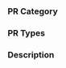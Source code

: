 <!-- TemplateReference: https://github.com/PaddlePaddle/Paddle/wiki/PULL-REQUEST-TEMPLATE--REFERENCE -->
<!-- Demo: https://github.com/PaddlePaddle/Paddle/pull/24810 -->

### PR Category
<!-- One of [ User Experience | Execute Infrastructure | Operator Mechanism | CINN | Custom Device | Performance Optimization | Distributed Strategy | Parameter Server | Communication Library | Auto Parallel | Inference | Environment Adaptation ] -->


### PR Types
<!-- One of [ New features | Bug fixes | Improvements | Performance | BC Breaking | Deprecations | Docs | Devs | Not User Facing | Security | Deprecations | Others ] -->


### Description
<!-- Describe what you’ve done -->
